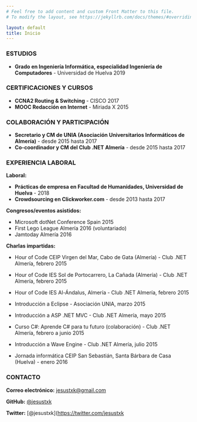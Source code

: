 ```yaml
---
# Feel free to add content and custom Front Matter to this file.
# To modify the layout, see https://jekyllrb.com/docs/themes/#overriding-theme-defaults

layout: default
title: Inicio
---
```


### ESTUDIOS

* **Grado en Ingeniería Informática, especialidad Ingeniería de Computadores** - Universidad de Huelva 2019


### CERTIFICACIONES Y CURSOS

* **CCNA2 Routing & Switching** - CISCO 2017
* **MOOC Redacción en Internet** - Miriada X 2015


### COLABORACIÓN Y PARTICIPACIÓN

* **Secretario y CM de UNIA (Asociación Universitarios Informáticos de Almería)** - desde 2015 hasta 2017
* **Co-coordinador y CM del Club .NET Almería** - desde 2015 hasta 2017


### EXPERIENCIA LABORAL

**Laboral:**
* **Prácticas de empresa en Facultad de Humanidades, Universidad de Huelva** - 2018
* **Crowdsourcing en Clickworker.com** - desde 2013 hasta 2017

**Congresos/eventos asistidos:**
* Microsoft dotNet Conference Spain 2015
* First Lego League Almería 2016 (voluntariado)
* Jamtoday Almería 2016

**Charlas impartidas:**
* Hour of Code CEIP Virgen del Mar, Cabo de Gata (Almería) - Club .NET Almería, febrero 2015
* Hour of Code IES Sol de Portocarrero, La Cañada (Almería) - Club .NET Almería, febrero 2015
* Hour of Code IES Al-Ándalus, Almería - Club .NET Almería, febrero 2015
* Introducción a Eclipse - Asociación UNIA, marzo 2015
* Introducción a ASP .NET MVC - Club .NET Almería, mayo 2015
* Curso C#: Aprende C# para tu futuro (colaboración) - Club .NET Almería, febrero a junio 2015
* Introducción a Wave Engine - Club .NET Almería, julio 2015

* Jornada informática CEIP San Sebastián, Santa Bárbara de Casa (Huelva) - enero 2016


### CONTACTO

**Correo electrónico:** jesustxk@gmail.com

**GitHub:** [@jesustxk](https://github.com/jesustxk)

**Twitter:** [@jesustxk](https://twitter.com/jesustxk

